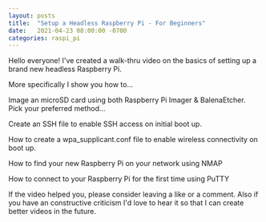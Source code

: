 ```yaml
---
layout: posts
title:  "Setup a Headless Raspberry Pi - For Beginners"
date:   2021-04-23 08:00:00 -0700
categories: raspi_pi
---
```

Hello everyone! I've created a walk-thru video on the basics of setting up a brand new headless Raspberry Pi.

More specifically I show you how to...

Image an microSD card using both Raspberry Pi Imager & BalenaEtcher. Pick your preferred method...

Create an SSH file to enable SSH access on initial boot up.

How to create a wpa_supplicant.conf file to enable wireless connectivity on boot up.

How to find your new Raspberry Pi on your network using NMAP

How to connect to your Raspberry Pi for the first time using PuTTY

If the video helped you, please consider leaving a like or a comment. Also if you have an constructive criticism I'd love to hear it so that I can create better videos in the future.
